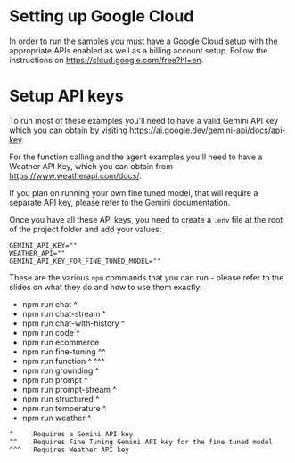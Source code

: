 # Setting up Google Cloud

In order to run the samples you must have a Google Cloud setup with the appropriate APIs enabled as well as a billing account setup. Follow the instructions on https://cloud.google.com/free?hl=en.

# Setup API keys

To run most of these examples you'll need to have a valid Gemini API key which you can obtain by visiting https://ai.google.dev/gemini-api/docs/api-key.

For the function calling and the agent examples you'll need to have a Weather API Key, which you can obtain from https://www.weatherapi.com/docs/.

If you plan on running your own fine tuned model, that will require a separate API key, please refer to the Gemini documentation.

Once you have all these API keys, you need to create a `.env` file at the root of the project folder and add your values:

```
GEMINI_API_KEY=""
WEATHER_API=""
GEMINI_API_KEY_FOR_FINE_TUNED_MODEL=""
```

These are the various `npm` commands that you can run - please refer to the slides on what they do and how to use them exactly:

- npm run chat ^
- npm run chat-stream ^
- npm run chat-with-history ^
- npm run code ^
- npm run ecommerce
- npm run fine-tuning ^^
- npm run function ^ ^^^
- npm run grounding ^
- npm run prompt ^
- npm run prompt-stream ^
- npm run structured ^
- npm run temperature ^
- npm run weather ^

```
^     Requires a Gemini API key
^^    Requires Fine Tuning Gemini API key for the fine tuned model
^^^   Requires Weather API key
```
